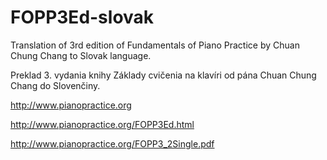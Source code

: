 # FOPP3Ed-slovak
Translation of 3rd edition of Fundamentals of Piano Practice by Chuan Chung Chang to Slovak language.

Preklad 3. vydania knihy Základy cvičenia na klavíri od pána Chuan Chung Chang do Slovenčiny.

http://www.pianopractice.org

http://www.pianopractice.org/FOPP3Ed.html

http://www.pianopractice.org/FOPP3_2Single.pdf
